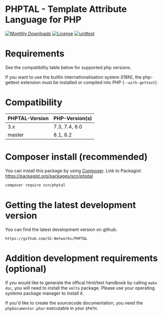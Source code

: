 
# PHPTAL - Template Attribute Language for PHP

[![Monthly Downloads](https://poser.pugx.org/scn/phptal/d/monthly)](https://packagist.org/packages/scn/phptal)
[![License](https://poser.pugx.org/scn/phptal/license)](LICENSE)
[![unittest](https://github.com/SC-Networks/PHPTAL/actions/workflows/unittests.yml/badge.svg)](https://github.com/SC-Networks/PHPTAL/actions/workflows/unittests.yml)

Requirements
============

See the compatibility table below for supported php versions.

If you want to use the builtin internationalisation system (I18N), the php-gettext extension must be installed or compiled into PHP (`--with-gettext`).

Compatibility
=============

| PHPTAL-Version | PHP-Version(s) |
|----------------|----------------|
| 3.x            | 7.3, 7.4, 8.0  |
| master         | 8.1, 8.2       |

Composer install (recommended)
==============================

You can install this package by using [Composer](http://getcomposer.org).
Link to Packagist: https://packagist.org/packages/scn/phptal

```sh
composer require scn/phptal
```

Getting the latest development version
======================================

You can find the latest development version on github:

	https://github.com/SC-Networks/PHPTAL

Addition development requirements (optional)
============================================

If you would like to generate the offical html/text handbook by calling
`make doc`, you will need to install the `xmlto` package. Please use
your operating systems package manager to install it.

If you'd like to create the sourcecode documentation, you need the `phpDocumentor.phar` executable
in your `$PATH`.
